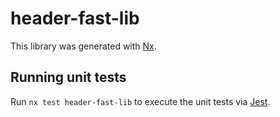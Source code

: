 # header-fast-lib

This library was generated with [Nx](https://nx.dev).

## Running unit tests

Run `nx test header-fast-lib` to execute the unit tests via [Jest](https://jestjs.io).
